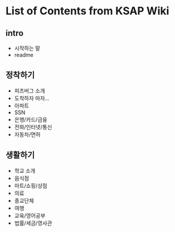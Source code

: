 # List of Contents from KSAP Wiki

## intro

* 시작하는 말
* readme

## 정착하기

* 피츠버그 소개
* 도착하자 마자...
* 아파트
* SSN
* 은행/카드/금융
* 전화/인터넷/통신
* 자동차/면허

## 생활하기

* 학교 소개
* 음식점
* 마트/쇼핑/상점
* 의료
* 종교단체
* 여행
* 교육/영어공부
* 법률/세금/영사관